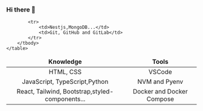 ### Hi there 👋

<!--
**renanfigueoli09/renanfigueoli09** is a ✨ _special_ ✨ repository because its `README.md` (this file) appears on your GitHub profile.
-->


<table align="center">
        <thead>
            <tr align="center">
                <td> <strong>Knowledge</strong></td>
                <td> <strong>Tools</strong></td>
        </thead>
        </tr>
        <tbody align="center">
            <tr>
                <td>HTML, CSS</td>
                <td>VSCode</td>
            </tr>
            <tr>
                <td>JavaScript, TypeScript,Python</td>
                <td>NVM and Pyenv</td>
            </tr>
            <tr>
                <td>React, Tailwind, Bootstrap,styled-components...</td>
                <td>Docker and Docker Compose</td>
            </tr>

            <tr>
                <td>Nestjs,MongoDB...</td>
                <td>Git, GitHub and GitLab</td>
            </tr>
        </tbody>
    </table>

